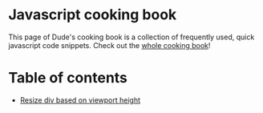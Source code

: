 # Javascript cooking book

This page of Dude's cooking book is a collection of frequently used, quick javascript code snippets. Check out the [whole cooking book](../README.md)!

# Table of contents

- [Resize div based on viewport height](resize-div-based-on-viewport-height.js)
